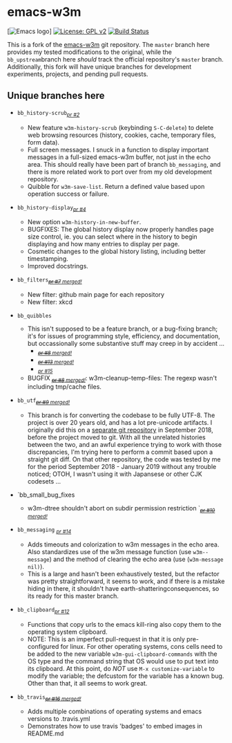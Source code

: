# emacs-w3m
[![Emacs logo](https://download-mirror.savannah.gnu.org/releases/emacs/icons/emacs6-128.png)]
[![License: GPL
v2](https://img.shields.io/badge/License-GPL%20v2-blue.svg)](https://www.gnu.org/licenses/old-licenses/gpl-2.0.en.html)
[![Build Status](https://travis-ci.com/Boruch-Baum/emacs-w3m.svg?branch=bb_travis)](https://travis-ci.com/boruch-baum/emacs-w3m)



This is a fork of the
[emacs-w3m](https://github.com/emacs-w3m/emacs-w3m) git repository.
The `master` branch here provides my tested modifications to the
original, while the `bb_upstream`branch here _should_ track the
official repository's `master` branch. Additionally, this fork will
have unique branches for development experiments, projects, and
pending pull requests.

## Unique branches here

* `bb_history-scrub`<sub>[_pr #2_](https://github.com/emacs-w3m/emacs-w3m/pull/2)</sub>
  * New feature `w3m-history-scrub` (keybinding `S-C-delete`) to
    delete web browsing resources (history, cookies, cache, temporary
    files, form data).
  * Full screen messages. I snuck in a function to display important
    messages in a full-sized emacs-w3m buffer, not just in the echo
    area. This should really have been part of branch `bb_messaging`,
    and there is more related work to port over from my old
    development repository.
  * Quibble for `w3m-save-list`. Return a defined value based upon
    operation success or failure.

* `bb_history-display`<sub>[_pr #4_](https://github.com/emacs-w3m/emacs-w3m/pull/4)</sub>
  * New option `w3m-history-in-new-buffer`.
  * BUGFIXES: The global history display now properly handles page
    size control, ie. you can select where in the history to begin
    displaying and how many entries to display per page.
  * Cosmetic changes to the global history listing, including better timestamping.
  * Improved docstrings.

* `bb_filters`<sub>[_~~pr #7~~ merged!_](https://github.com/emacs-w3m/emacs-w3m/pull/7)</sub>
  * New filter: github main page for each repository
  * New filter: xkcd

* `bb_quibbles`
  * This isn't supposed to be a feature branch, or a bug-fixing
    branch; it's for issues of programming style, efficiency,
    and documentation, but occassionally some substantive stuff may
    creep in by accident ...
    * <sub>[_~~pr #8~~ merged!_](https://github.com/emacs-w3m/emacs-w3m/pull/8)</sub>
    * <sub>[_~~pr #13~~ merged!_](https://github.com/emacs-w3m/emacs-w3m/pull/13)</sub>
    * <sub>[_pr #15_](https://github.com/emacs-w3m/emacs-w3m/pull/15)</sub>
  * BUGFIX <sub>[_~~pr #8~~ merged!_](https://github.com/emacs-w3m/emacs-w3m/pull/8)</sub>: w3m-cleanup-temp-files: The regexp wasn't including
    tmp/cache files.

* `bb_utf`<sub>[_~~pr #9~~ merged!_](https://github.com/emacs-w3m/emacs-w3m/pull/9)</sub>
  * This branch is for converting the codebase to be fully UTF-8. The
    project is over 20 years old, and has a lot pre-unicode artifacts.
    I originally did this on a [separate git
    repository](https://github.com/Boruch-Baum/emacs-w3m-development)
    in September 2018, before the project moved to git. With all the
    unrelated histories between the two, and an awful experience
    trying to work with those discrepancies, I'm trying here to
    perform a commit based upon a straight git diff. On that other
    repository, the code was tested by me for the period September
    2018 - January 2019 without any trouble noticed; OTOH, I wasn't
    using it with Japansese or other CJK codesets ...

* `bb_small_bug_fixes
  * w3m-dtree shouldn't abort on subdir permission restriction `<sub>[_~~pr #10~~ merged!_](https://github.com/emacs-w3m/emacs-w3m/pull/10)</sub>

* `bb_messaging` <sub>[_pr #14_](https://github.com/emacs-w3m/emacs-w3m/pull/14)</sub>
  * Adds timeouts and colorization to w3m messages in the echo area. Also standardizes
    use of the w3m message function (use `w3m--message`) and the method of clearing
    the echo area (use (`w3m-message nil)`).
  * This is a large and hasn't been exhaustively tested, but the refactor was pretty
    straightforward, it seems to work, and if there is a mistake hiding in there, it
    shouldn't have earth-shatteringconsequences, so its ready for this master branch.

* `bb_clipboard`<sub>[_pr #12_](https://github.com/emacs-w3m/emacs-w3m/pull/12)</sub>
  * Functions that copy urls to the emacs kill-ring also copy them to
    the operating system clipboard.
  * NOTE: This is an imperfect pull-request in that it is only
    pre-configured for linux. For other operating systems, cons cells
    need to be added to the new variable `w3m-gui-clipboard-commands`
    with the OS type and the command string that OS would use to put
    text into its clipboard. At this point, do *NOT* use `M-x
    customize-variable` to modify the variable; the defcustom for the
    variable has a known bug. Other than that, it all seems to work great.

* `bb_travis`<sub>[_~~pr #16~~ merged!_](https://github.com/emacs-w3m/emacs-w3m/pull/16)</sub>
  * Adds multiple combinations of operating systems and emacs versions
    to .travis.yml
  * Demonstrates how to use travis 'badges' to embed images in README.md
